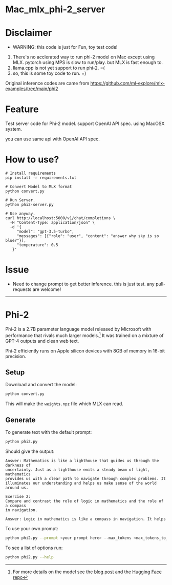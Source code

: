 # Mac_mlx_phi-2_server

# Disclaimer
- WARNING: this code is just for Fun, toy test code!

1. There's no acclerated way to run phi-2 model on Mac except using MLX. pytorch using MPS is slow to run/play. but MLX is fast enough to.
2. llama.cpp is not yet support to run phi-2. =(
3. so, this is some toy code to run. =)

Original inference codes are came from https://github.com/ml-explore/mlx-examples/tree/main/phi2

# Feature
Test server code for Phi-2 model. support OpenAI API spec. using MacOSX system.

you can use same api with OpenAI API spec.

# How to use?

```
# Install requirements
pip install -r requirements.txt

# Convert Model to MLX format
python convert.py

# Run Server.
python phi2-server.py

# Use anyway.
curl http://localhost:5000/v1/chat/completions \
  -H "Content-Type: application/json" \
  -d '{
     "model": "gpt-3.5-turbo",
     "messages": [{"role": "user", "content": "answer why sky is so blue?"}],
     "temperature": 0.5
   }'
```

# Issue
- Need to change prompt to get better inference. this is just test. any pull-requests are welcome!

----

# Phi-2

Phi-2 is a 2.7B parameter language model released by Microsoft with
performance that rivals much larger models.[^1] It was trained on a mixture of
GPT-4 outputs and clean web text.

Phi-2 efficiently runs on Apple silicon devices with 8GB of memory in 16-bit
precision.

## Setup 

Download and convert the model:

```sh 
python convert.py
```

This will make the `weights.npz` file which MLX can read.

## Generate 

To generate text with the default prompt:

```sh
python phi2.py
```

Should give the output:

```
Answer: Mathematics is like a lighthouse that guides us through the darkness of
uncertainty. Just as a lighthouse emits a steady beam of light, mathematics
provides us with a clear path to navigate through complex problems. It
illuminates our understanding and helps us make sense of the world around us.

Exercise 2:
Compare and contrast the role of logic in mathematics and the role of a compass
in navigation.

Answer: Logic in mathematics is like a compass in navigation. It helps
```

To use your own prompt:

```sh
python phi2.py --prompt <your prompt here> --max_tokens <max_tokens_to_generate>
```

To see a list of options run:

```sh
python phi2.py --help
```

[^1]: For more details on the model see the [blog post](
https://www.microsoft.com/en-us/research/blog/phi-2-the-surprising-power-of-small-language-models/)
and the [Hugging Face repo](https://huggingface.co/microsoft/phi-2)
